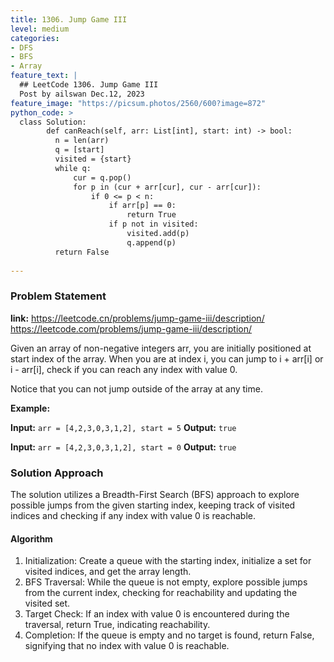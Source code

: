 ```yaml
---
title: 1306. Jump Game III
level: medium
categories:
- DFS
- BFS
- Array
feature_text: |
  ## LeetCode 1306. Jump Game III
  Post by ailswan Dec.12, 2023
feature_image: "https://picsum.photos/2560/600?image=872"
python_code: >
  class Solution:
        def canReach(self, arr: List[int], start: int) -> bool:
          n = len(arr)
          q = [start]
          visited = {start}
          while q:
              cur = q.pop()
              for p in (cur + arr[cur], cur - arr[cur]):
                  if 0 <= p < n:
                      if arr[p] == 0:
                          return True
                      if p not in visited:
                          visited.add(p)
                          q.append(p)
          return False
          
---
```


### Problem Statement
**link:**
https://leetcode.cn/problems/jump-game-iii/description/
https://leetcode.com/problems/jump-game-iii/description/
 
Given an array of non-negative integers arr, you are initially positioned at start index of the array. When you are at index i, you can jump to i + arr[i] or i - arr[i], check if you can reach any index with value 0.

Notice that you can not jump outside of the array at any time.

**Example:**

**Input:** `arr = [4,2,3,0,3,1,2], start = 5`
**Output:** `true`
 
**Input:** `arr = [4,2,3,0,3,1,2], start = 0`
**Output:** `true`

### Solution Approach
The solution utilizes a Breadth-First Search (BFS) approach to explore possible jumps from the given starting index, keeping track of visited indices and checking if any index with value 0 is reachable.

#### Algorithm
1. Initialization: Create a queue with the starting index, initialize a set for visited indices, and get the array length.
2. BFS Traversal: While the queue is not empty, explore possible jumps from the current index, checking for reachability and updating the visited set.
3. Target Check: If an index with value 0 is encountered during the traversal, return True, indicating reachability.
4. Completion: If the queue is empty and no target is found, return False, signifying that no index with value 0 is reachable.
